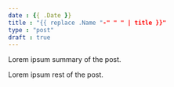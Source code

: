 ```yaml
---
date : {{ .Date }}
title : "{{ replace .Name "-" " " | title }}"
type : "post"
draft : true
---
```


Lorem ipsum summary of the post.

<!--more-->

Lorem ipsum rest of the post.
